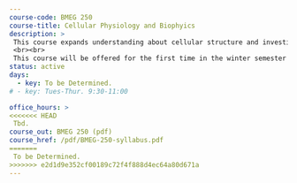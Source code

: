 ```yaml
---
course-code: BMEG 250    
course-title: Cellular Physiology and Biophyics
description: >
 This course expands understanding about cellular structure and investigates fundamental mechanisms of membrane transport, signal transduction, muscle mechanochemistry and neurotransmission. Structure and hierarchical organization up to the level of tissues are also studied using light and electron microscopy.
 <br><br>
 This course will be offered for the first time in the winter semester of 2019 and is a core course for the new BASc program in Biomedical Engineering.
status: active
days: 
  - key: To be Determined. 
# - key: Tues-Thur. 9:30-11:00

office_hours: >
<<<<<<< HEAD
 Tbd.
course_out: BMEG 250 (pdf)
course_href: /pdf/BMEG-250-syllabus.pdf 
=======
 To be Determined. 
>>>>>>> e2d1d9e352cf00189c72f4f888d4ec64a80d671a
---
```

